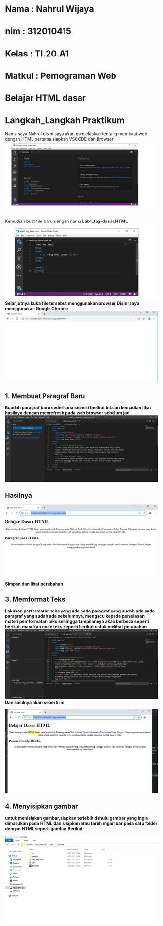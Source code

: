 # Nama : Nahrul Wijaya
# nim : 312010415
# Kelas : TI.20.A1
# Matkul : Pemograman Web
# Belajar HTML dasar
# Langkah_Langkah Praktikum
Nama saya Nahrul disini saya akan menjelaskan tentang membuat web dengan HTML
pertama siapkan  VSCODE dan Browser
![p](gambar/gb.09.png.PNG)

<br>Kemudian buat file baru dengan nama <b> Lab1_tag-dasar.HTML
![p](gambar/gb.10.png.PNG)
Selanjutnya buka file tersebut menggunakan browser.Disini saya menggunakan <b> Google Chrome </b>
![p](gambar/1.png.PNG)

## 1. Membuat Paragraf Baru
Buatlah paragraf baru sederhana seperti berikut ini.dan kemudian lihat hasilnya dengan menrefresh pada web browser
sebelum jadi
![p](gambar/gb.11.png.PNG)
## Hasilnya

![p](gambar/4.png.png)

Simpan dan lihat perubahan

## 3. Memformat Teks
Lakukan performatan teks yang ada pada paragraf yang sudah ada pada paragraf yang sudah ada sebelumnya, mengacu kepada penjelasan materi pemformatan teks sehingga tampilannya akan berbeda seperti berikut.
masukan code teks seperti berikut untuk melihat perubahan
![p](gambar/pg.14.png.png)
Dan hasilnya akan seperti ini

![p](gambar/5.png.png)

## 4. Menyisipkan gambar

untuk menisipkan gambar,siapkan terlebih dahulu gambar yang ingin dimasukan pada HTML dan sisipkan atau taruh mgambar pada satu folder dengan HTML seperti gambar Berikut:

![p](gambar/6.png.png)


